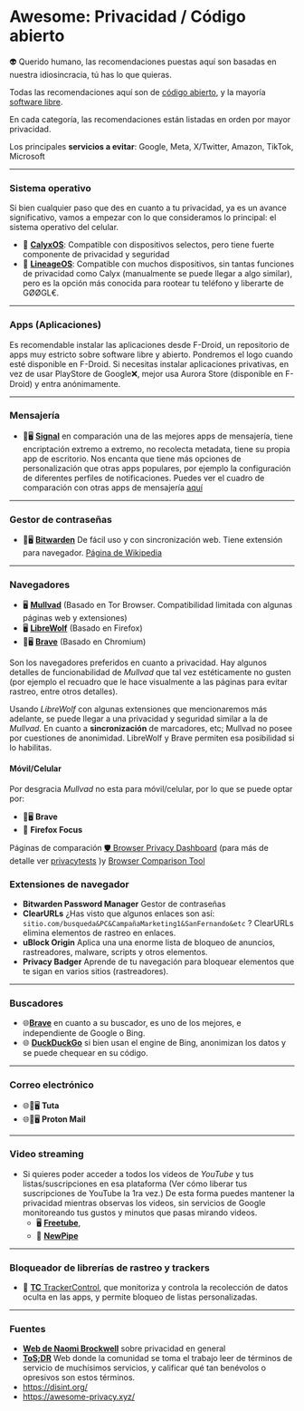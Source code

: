 # Awesome: Privacidad / Código abierto

👽 Querido humano, las recomendaciones puestas aquí son basadas en nuestra idiosincracia, tú has lo que quieras.

Todas las recomendaciones aquí son de [código abierto](https://es.wikipedia.org/wiki/C%C3%B3digo_abierto), y la mayoría [software libre](https://www.gnu.org/philosophy/free-sw.es.html).

En cada categoría, las recomendaciones están listadas en orden por mayor privacidad.

Los principales **servicios a evitar**: Google, Meta, X/Twitter, Amazon, TikTok, Microsoft

---

### Sistema operativo

Si bien cualquier paso que des en cuanto a tu privacidad, ya es un avance significativo, vamos a empezar con lo que consideramos lo principal: el sistema operativo del celular.
- 📱 **[CalyxOS](https://calyxos.org/)**: Compatible con dispositivos selectos, pero tiene fuerte componente de privacidad y seguridad
- 📱 **[LineageOS](https://wiki.lineageos.org/)**: Compatible con muchos dispositivos, sin tantas funciones de privacidad como Calyx (manualmente se puede llegar a algo similar), pero es la opción más conocida para rootear tu teléfono y liberarte de GØØGL€.

---

### Apps (Aplicaciones)

Es recomendable instalar las aplicaciones desde F-Droid, un repositorio de apps muy estricto sobre software libre y abierto. Pondremos el logo cuando esté disponible en F-Droid. Si necesitas instalar aplicaciones privativas, en vez de usar PlayStore de Google❌, mejor usa Aurora Store (disponible en F-Droid) y entra anónimamente.

---

### Mensajería

- 📱🖥️ [**Signal**](https://signal.org/) en comparación una de las mejores apps de mensajería, tiene encriptación extremo a extremo, no recolecta metadata, tiene su propia app de escritorio. Nos encanta que tiene más opciones de personalización que otras apps populares, por ejemplo la configuración de diferentes perfiles de notificaciones. Puedes ver el cuadro de comparación con otras apps de mensajería [aquí](https://www.securemessagingapps.com/)

---

### Gestor de contraseñas
- 📱🖥️ [**Bitwarden**](https://bitwarden.com/) De fácil uso y con sincronización web. Tiene extensión para navegador. [Página de Wikipedia](https://en.wikipedia.org/wiki/Bitwarden)

---

### Navegadores 

- 🖥️ [**Mullvad**](https://mullvad.net/en/browser) (Basado en Tor Browser. Compatibilidad limitada con algunas páginas web y extensiones)
- 🖥️ [**LibreWolf**](https://librewolf.net/) (Basado en Firefox)
- 📱🖥️ [**Brave**](https://brave.com/) (Basado en Chromium)

Son los navegadores preferidos en cuanto a privacidad. Hay algunos detalles de funcionabilidad de *Mullvad* que tal vez estéticamente no gusten (por ejemplo el recuadro que le hace visualmente a las páginas para evitar rastreo, entre otros detalles).

Usando *LibreWolf* con algunas extensiones que mencionaremos más adelante, se puede llegar a una privacidad y seguridad similar a la de *Mullvad*.
En cuanto a **sincronización** de marcadores, etc; Mullvad no posee por cuestiones de anonimidad. LibreWolf y Brave permiten esa posibilidad si lo habilitas.

#### Móvil/Celular
Por desgracia *Mullvad* no esta para móvil/celular, por lo que se puede optar por:
- 📱🖥️ **Brave**
- 📱 **Firefox Focus**

Páginas de comparación [🛡️ Browser Privacy Dashboard](https://msrsaditya.github.io/BrowserPrivacy/) (para más de detalle ver [privacytests](https://privacytests.org/) )y [Browser Comparison Tool](https://browsers.avoidthehack.com/)


### Extensiones de navegador
- **Bitwarden Password Manager** Gestor de contraseñas
- **ClearURLs** ¿Has visto que algunos enlaces son así:  ```sitio.com/busqueda&PC&CampañaMarketing1&SanFernando&etc``` ?  ClearURLs elimina elementos de rastreo en enlaces.
- **uBlock Origin** Aplica una una enorme lista de bloqueo de anuncios, rastreadores, malware, scripts y otros elementos.
-  **Privacy Badger** Aprende de tu navegación para bloquear elementos que te sigan en varios sitios (rastreadores).

---

### Buscadores

- 🌐[**Brave**](https://brave.com/) en cuanto a su buscador, es uno de los mejores, e independiente de Google o Bing.
- 🌐 [**DuckDuckGo**](https://ddg.gg) si bien usan el engine de Bing, anonimizan los datos y se puede chequear en su código.

---

### Correo electrónico

- 🌐📱🖥️ **Tuta**
- 🌐📱🖥️ **Proton Mail**

---

### Video streaming

- Si quieres poder acceder a todos los videos de *YouTube* y tus listas/suscripciones en esa plataforma (Ver cómo liberar tus suscripciones de YouTube la 1ra vez.) De esta forma puedes mantener la privacidad mientras observas los videos, sin servicios de Google monitoreando tus gustos y minutos que pasas mirando videos.
   - 🖥️  [**Freetube**](https://freetubeapp.io/), 
   - 📱 [**NewPipe**](https://f-droid.org/es/packages/org.schabi.newpipe/)
 
---

### Bloqueador de librerías de rastreo y trackers
 
- 📱 [**TC** TrackerControl](https://trackercontrol.org/), que monitoriza y controla la recolección de datos oculta en las apps, y permite bloqueo de listas personalizadas.

---

### Fuentes

- [**Web de Naomi Brockwell**](https://www.nbtv.media/) sobre privacidad en general 
- [**ToS;DR**](https://tosdr.org/es) Web donde la comunidad se toma el trabajo leer de términos de servicio de muchísimos servicios, y calificar qué tan benévolos o opresivos son estos términos.
- https://disint.org/
- https://awesome-privacy.xyz/

